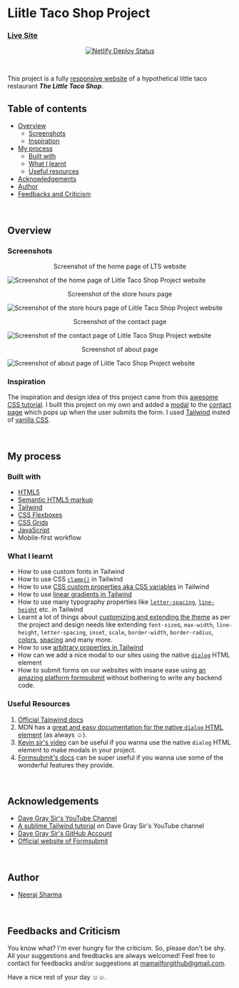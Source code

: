 # Liitle Taco Shop Project

### [Live Site](https://little-taco-shop-project.netlify.app/)

<p align="center">
  <a href="https://app.netlify.com/sites/little-taco-shop-project/deploys"><img src="https://api.netlify.com/api/v1/badges/b23b38f3-9549-411a-b3a1-2acb8eeed4ae/deploy-status" alt="Netlify Deploy Status"></a>
</p>
&nbsp;

This project is a fully [responsive website](https://en.wikipedia.org/wiki/Responsive_web_design) of a hypothetical little taco restaurant _**The Little Taco Shop**_.

## Table of contents

- [Overview](#overview)
  - [Screenshots](#screenshots)
  - [Inspiration](#inspiration)
- [My process](#my-process)
  - [Built with](#built-with)
  - [What I learnt](#what-i-learnt)
  - [Useful resources](#useful-resources)
- [Acknowledgements](#acknowledgements)
- [Author](#author)
- [Feedbacks and Criticism](#feedbacks-and-criticism)

&nbsp;

## Overview

### Screenshots

<p align="center">Screenshot of the home page of LTS website</p>

![Screenshot of the home page of Liitle Taco Shop Project website](https://i.imgur.com/rGTERYc.png)

<p align="center">Screenshot of the store hours page</p>

![Screenshot of the store hours page of Liitle Taco Shop Project website](https://i.imgur.com/JA9UG9A.png)

<p align="center">Screenshot of the contact page</p>

![Screenshot of the contact page of Liitle Taco Shop Project website](https://i.imgur.com/ouVZac0.png)

<p align="center">Screenshot of about page</p>

![Screenshot of about page of Liitle Taco Shop Project website](https://i.imgur.com/k8kEKw6.png)
&nbsp;

### Inspiration

The inspiration and design idea of this project came from this [awesome CSS tutorial](https://www.youtube.com/watch?v=n4R2E7O-Ngo). I built this project on my own and added a [modal](https://en.wikipedia.org/wiki/Modal_window) to the [contact page](https://little-taco-shop-project.netlify.app/contact.html) which pops up when the user submits the form. I used [Tailwind](https://en.wikipedia.org/wiki/Tailwind_CSS) insted of [vanilla CSS](https://en.wikipedia.org/wiki/CSS).

&nbsp;

## My process

### Built with

- [HTML5](https://en.wikipedia.org/wiki/HTML)
- [Semantic HTML5 markup](https://en.wikipedia.org/wiki/HTML#Semantic_HTML)
- [Tailwind](https://en.wikipedia.org/wiki/Tailwind_CSS)
- [CSS Flexboxes](https://en.wikipedia.org/wiki/CSS_Flexible_Box_Layout)
- [CSS Grids](https://en.wikipedia.org/wiki/CSS_grid_layout)
- [JavaScript](https://en.wikipedia.org/wiki/JavaScript)
- Mobile-first workflow

### What I learnt

- How to use custom fonts in Tailwind
- How to use CSS [`clamp()`](https://developer.mozilla.org/en-US/docs/Web/CSS/clamp) in Tailwind
- How to use [CSS custom properties aka CSS variables](https://developer.mozilla.org/en-US/docs/Web/CSS/Using_CSS_custom_properties) in Tailwind
- How to use [linear gradients in Tailwind](https://tailwindcss.com/docs/background-image)
- How to use many typography properties like [`letter-spacing`](https://tailwindcss.com/docs/letter-spacing), [`line-height`](https://tailwindcss.com/docs/line-height) etc. in Tailwind
- Learnt a lot of things about [customizing and extending the theme](https://tailwindcss.com/docs/theme) as per the project and design needs like extending `font-size`s, `max-width`, `line-height`, `letter-spacing`, `inset`, `scale`, `border-width`, `border-radius`, [colors](https://tailwindcss.com/docs/customizing-colors), [spacing](https://tailwindcss.com/docs/customizing-spacing) and many more.
- How to use [arbitrary properties in Tailwind](https://tailwindcss.com/docs/adding-custom-styles#arbitrary-properties)
- How can we add a nice modal to our sites using the native [`dialog`](https://developer.mozilla.org/en-US/docs/Web/HTML/Element/dialog) HTML element
- How to submit forms on our websites with insane ease using [an amazing platform formsubmit](https://formsubmit.co/) without bothering to write any backend code.

### Useful Resources

1. [Official Tainwind docs](https://tailwindcss.com/)
1. MDN has a [great and easy documentation for the native `dialog` HTML element](https://developer.mozilla.org/en-US/docs/Web/HTML/Element/dialog) (as always ☺️).
1. [Kevin sir's video](https://www.youtube.com/watch?v=TAB_v6yBXIE) can be useful if you wanna use the native `dialog` HTML element to make modals in your project.
1. [Formsubmit's docs](https://formsubmit.co/documentation) can be super useful if you wanna use some of the wonderful features they provide.

&nbsp;

## Acknowledgements

- [Dave Gray Sir's YouTube Channel](https://www.youtube.com/c/DaveGrayTeachesCode)
- [A sublime Tailwind tutorial](https://www.youtube.com/watch?v=lCxcTsOHrjo) on Dave Gray Sir's YouTube channel
- [Dave Gray Sir's GitHub Account](https://github.com/gitdagray) 
- [Official website of Formsubmit](https://formsubmit.co/)

&nbsp;

## Author

- [Neeraj Sharma](https://github.com/NeerajLoserSharma)

&nbsp;


## Feedbacks and Criticism

You know what? I'm ever hungry for the criticism. So, please don't be shy. All your suggestions and feedbacks are always welcomed! Feel free to contact for feedbacks and/or suggestions at mamailforgithub@gmail.com.

Have a nice rest of your day ☺️☺️.
